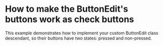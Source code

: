 # How to make the ButtonEdit's buttons work as check buttons


<p>This example demonstrates how to implement your custom ButtonEdit class descendant, so their buttons have two states: pressed and non-pressed.</p>

<br/>



